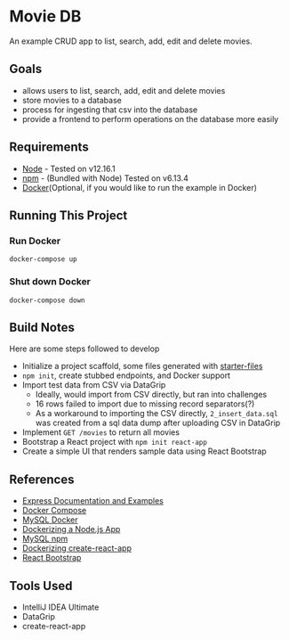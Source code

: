 # Movie DB

An example CRUD app to list, search, add, edit and delete movies.

## Goals

-   allows users to list, search, add, edit and delete movies
- 	store movies to a database
-	process for ingesting that csv into the database
-	provide a frontend to perform operations on the database more easily

## Requirements

-   [Node](https://nodejs.org/en/download/) - Tested on v12.16.1
-   [npm](https://www.npmjs.com/package/npm) - (Bundled with Node) Tested on v6.13.4
-   [Docker](https://docs.docker.com/installation/)(Optional, if you would like to run the example in Docker)

## Running This Project

### Run Docker

`docker-compose up`

### Shut down Docker

`docker-compose down`

## Build Notes

Here are some steps followed to develop

* Initialize a project scaffold, some files generated with [starter-files](https://github.com/AndrewBell/starter-files)
* `npm init`, create stubbed endpoints, and Docker support
* Import test data from CSV via DataGrip
    * Ideally, would import from CSV directly, but ran into challenges
    * 16 rows failed to import due to missing record separators(?)
    * As a workaround to importing the CSV directly, `2_insert_data.sql` was created from a sql data dump after uploading CSV in DataGrip
* Implement `GET /movies` to return all movies
* Bootstrap a React project with `npm init react-app`
* Create a simple UI that renders sample data using React Bootstrap

## References

* [Express Documentation and Examples](https://expressjs.com/)
* [Docker Compose](https://docs.docker.com/compose/)
* [MySQL Docker](https://hub.docker.com/_/mysql)
* [Dockerizing a Node.js App](https://nodejs.org/en/docs/guides/nodejs-docker-webapp/)
* [MySQL npm](https://www.npmjs.com/package/mysql)
* [Dockerizing create-react-app](https://mherman.org/blog/dockerizing-a-react-app/)
* [React Bootstrap](https://react-bootstrap.netlify.app/)

## Tools Used

* IntelliJ IDEA Ultimate
* DataGrip
* create-react-app
